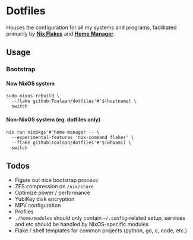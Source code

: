 # Dotfiles

Houses the configuration for all my systems and programs, facilitated primarily
by [**Nix Flakes**](https://nixos.wiki/wiki/Flakes) and [**Home
Manager**](https://github.com/nix-community/home-manager).

## Usage

### Bootstrap

#### New NixOS system

```shell
sudo nixos-rebuild \
  --flake github:Toalaah/dotfiles'#'$(hostname) \
  switch
```
#### Non-NixOS system (eg. dotfiles only)

```shell
nix run nixpkgs'#'home-manager -- \
  --experimental-features 'nix-command flakes' \
  --flake github:Toalaah/dotfiles'#'$(whoami) \
  switch
```

## Todos

- Figure out nice bootstrap process
- ZFS compression on `/nix/store`
- Optimize power / performance
- YubiKey disk encryption
- MPV configuration
- Profiles
- `./home/modules` should only contain `~/.config`-related setup, services and
  etc should be handled by NixOS-specific modules
- Flake / shell templates for common projects (python, go, c, node, etc.)
